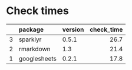 # Check times

|   |package      |version | check_time|
|:--|:------------|:-------|----------:|
|3  |sparklyr     |0.5.1   |       26.7|
|2  |rmarkdown    |1.3     |       21.4|
|1  |googlesheets |0.2.1   |       17.8|


